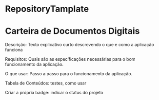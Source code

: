 # RepositoryTamplate

<h1 >Carteira de Documentos Digitais</h1>

Descrição: Texto explicativo curto descrevendo o que e como a aplicação funciona 

Requisitos: Quais são as específicações necessárias para o bom funcionamento da aplicação.

O que usar: Passo a passo para o funcionamento da aplicação.

Tabela de Conteúdos: testes, como usar

Criar a própria badge: indicar o status do projeto  
